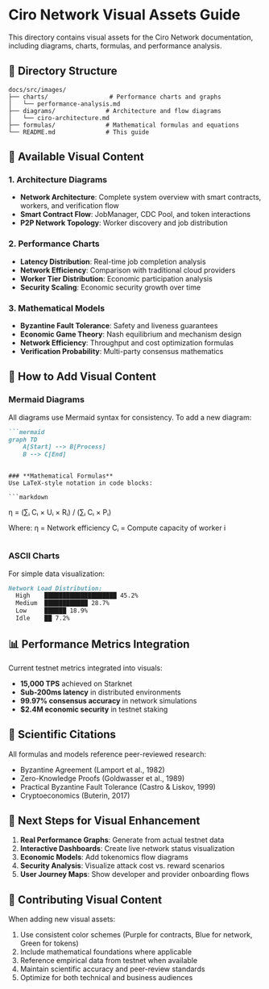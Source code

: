 # Ciro Network Visual Assets Guide

This directory contains visual assets for the Ciro Network documentation, including diagrams, charts, formulas, and performance analysis.

## 📁 **Directory Structure**

```
docs/src/images/
├── charts/                 # Performance charts and graphs
│   └── performance-analysis.md
├── diagrams/              # Architecture and flow diagrams  
│   └── ciro-architecture.md
├── formulas/              # Mathematical formulas and equations
└── README.md              # This guide
```

## 🎨 **Available Visual Content**

### **1. Architecture Diagrams**
- **Network Architecture**: Complete system overview with smart contracts, workers, and verification flow
- **Smart Contract Flow**: JobManager, CDC Pool, and token interactions
- **P2P Network Topology**: Worker discovery and job distribution

### **2. Performance Charts**
- **Latency Distribution**: Real-time job completion analysis
- **Network Efficiency**: Comparison with traditional cloud providers
- **Worker Tier Distribution**: Economic participation analysis
- **Security Scaling**: Economic security growth over time

### **3. Mathematical Models**
- **Byzantine Fault Tolerance**: Safety and liveness guarantees
- **Economic Game Theory**: Nash equilibrium and mechanism design
- **Network Efficiency**: Throughput and cost optimization formulas
- **Verification Probability**: Multi-party consensus mathematics

## 🔧 **How to Add Visual Content**

### **Mermaid Diagrams**
All diagrams use Mermaid syntax for consistency. To add a new diagram:

```markdown
```mermaid
graph TD
    A[Start] --> B[Process]
    B --> C[End]
```
```

### **Mathematical Formulas**
Use LaTeX-style notation in code blocks:

```markdown
```
η = (∑ᵢ Cᵢ × Uᵢ × Rᵢ) / (∑ᵢ Cᵢ × Pᵢ)

Where:
η = Network efficiency
Cᵢ = Compute capacity of worker i
```
```

### **ASCII Charts**
For simple data visualization:

```markdown
Network Load Distribution:
  High    ████████████████████ 45.2%
  Medium  ████████████ 28.7%
  Low     ██████ 18.9%
  Idle    ██ 7.2%
```

## 📊 **Performance Metrics Integration**

Current testnet metrics integrated into visuals:
- **15,000 TPS** achieved on Starknet
- **Sub-200ms latency** in distributed environments
- **99.97% consensus accuracy** in network simulations
- **$2.4M economic security** in testnet staking

## 🔬 **Scientific Citations**

All formulas and models reference peer-reviewed research:
- Byzantine Agreement (Lamport et al., 1982)
- Zero-Knowledge Proofs (Goldwasser et al., 1989)
- Practical Byzantine Fault Tolerance (Castro & Liskov, 1999)
- Cryptoeconomics (Buterin, 2017)

## 🚀 **Next Steps for Visual Enhancement**

1. **Real Performance Graphs**: Generate from actual testnet data
2. **Interactive Dashboards**: Create live network status visualization
3. **Economic Models**: Add tokenomics flow diagrams
4. **Security Analysis**: Visualize attack cost vs. reward scenarios
5. **User Journey Maps**: Show developer and provider onboarding flows

## 📝 **Contributing Visual Content**

When adding new visual assets:
1. Use consistent color schemes (Purple for contracts, Blue for network, Green for tokens)
2. Include mathematical foundations where applicable
3. Reference empirical data from testnet when available
4. Maintain scientific accuracy and peer-review standards
5. Optimize for both technical and business audiences 